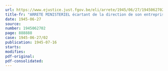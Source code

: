```yaml
---
url: https://www.ejustice.just.fgov.be/eli/arrete/1945/06/27/1945062702/justel
title-fr: "ARRETE MINISTERIEL écartant de la direction de son entreprise une personne ayant gravement enfreint la réglementation relative à l'approvisionnement du pays et la remplaçnt par un administrateur provisoire"
date: 1945-06-27
source:
number: 1945062702
page: 888888
case: 1945-06-27/02
publication: 1945-07-16
starts:
modifies:
pdf-original:
pdf-consolidated:
---
```


